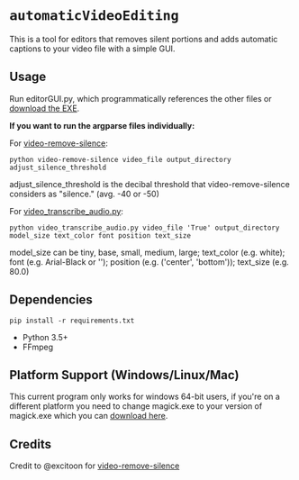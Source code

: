 # `automaticVideoEditing`

This is a tool for editors that removes silent portions and adds automatic captions to your video file with a simple GUI.

## Usage

Run editorGUI.py, which programmatically references the other files or [download the EXE](https://github.com/Noah-Grimaldi/automatic-video-editing/releases/download/pyinstaller/automatic-video-editing.zip).

**If you want to run the argparse files individually:**

For [video-remove-silence](video-remove-silence): 

```
python video-remove-silence video_file output_directory adjust_silence_threshold
```

adjust_silence_threshold is the decibal threshold that video-remove-silence considers as "silence." (avg. -40 or -50)

For [video_transcribe_audio.py](video_transcribe_audio.py): 

```
python video_transcribe_audio.py video_file 'True' output_directory model_size text_color font position text_size
```

model_size can be tiny, base, small, medium, large; text_color (e.g. white); font (e.g. Arial-Black or ''); position (e.g. ('center', 'bottom')); text_size (e.g. 80.0)

## Dependencies
`pip install -r requirements.txt`
- Python 3.5+
- FFmpeg

## Platform Support (Windows/Linux/Mac)
This current program only works for windows 64-bit users, if you're on a different platform you need to change magick.exe to your version of magick.exe which you can [download here](https://imagemagick.org/script/download.php).

## Credits
Credit to @excitoon for [video-remove-silence](https://github.com/excitoon/video-remove-silence)
